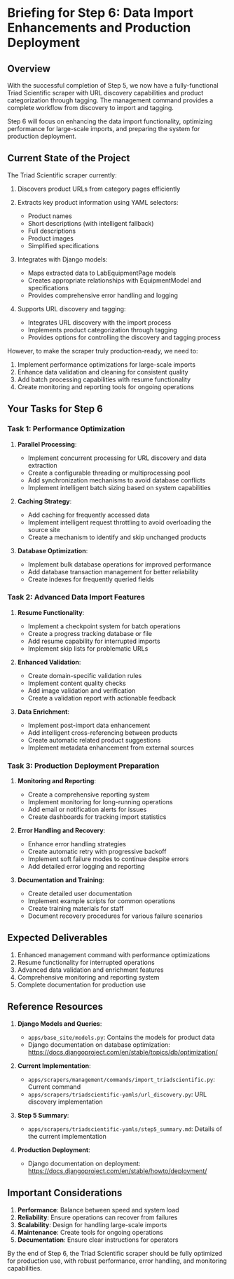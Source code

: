 # Briefing for Step 6: Data Import Enhancements and Production Deployment

## Overview

With the successful completion of Step 5, we now have a fully-functional Triad Scientific scraper with URL discovery capabilities and product categorization through tagging. The management command provides a complete workflow from discovery to import and tagging.

Step 6 will focus on enhancing the data import functionality, optimizing performance for large-scale imports, and preparing the system for production deployment.

## Current State of the Project

The Triad Scientific scraper currently:

1. Discovers product URLs from category pages efficiently
2. Extracts key product information using YAML selectors:
   - Product names
   - Short descriptions (with intelligent fallback)
   - Full descriptions
   - Product images
   - Simplified specifications

3. Integrates with Django models:
   - Maps extracted data to LabEquipmentPage models
   - Creates appropriate relationships with EquipmentModel and specifications
   - Provides comprehensive error handling and logging

4. Supports URL discovery and tagging:
   - Integrates URL discovery with the import process
   - Implements product categorization through tagging
   - Provides options for controlling the discovery and tagging process

However, to make the scraper truly production-ready, we need to:

1. Implement performance optimizations for large-scale imports
2. Enhance data validation and cleaning for consistent quality
3. Add batch processing capabilities with resume functionality
4. Create monitoring and reporting tools for ongoing operations

## Your Tasks for Step 6

### Task 1: Performance Optimization

1. **Parallel Processing**:
   - Implement concurrent processing for URL discovery and data extraction
   - Create a configurable threading or multiprocessing pool
   - Add synchronization mechanisms to avoid database conflicts
   - Implement intelligent batch sizing based on system capabilities

2. **Caching Strategy**:
   - Add caching for frequently accessed data
   - Implement intelligent request throttling to avoid overloading the source site
   - Create a mechanism to identify and skip unchanged products

3. **Database Optimization**:
   - Implement bulk database operations for improved performance
   - Add database transaction management for better reliability
   - Create indexes for frequently queried fields

### Task 2: Advanced Data Import Features

1. **Resume Functionality**:
   - Implement a checkpoint system for batch operations
   - Create a progress tracking database or file
   - Add resume capability for interrupted imports
   - Implement skip lists for problematic URLs

2. **Enhanced Validation**:
   - Create domain-specific validation rules
   - Implement content quality checks
   - Add image validation and verification
   - Create a validation report with actionable feedback

3. **Data Enrichment**:
   - Implement post-import data enhancement
   - Add intelligent cross-referencing between products
   - Create automatic related product suggestions
   - Implement metadata enhancement from external sources

### Task 3: Production Deployment Preparation

1. **Monitoring and Reporting**:
   - Create a comprehensive reporting system
   - Implement monitoring for long-running operations
   - Add email or notification alerts for issues
   - Create dashboards for tracking import statistics

2. **Error Handling and Recovery**:
   - Enhance error handling strategies
   - Create automatic retry with progressive backoff
   - Implement soft failure modes to continue despite errors
   - Add detailed error logging and reporting

3. **Documentation and Training**:
   - Create detailed user documentation
   - Implement example scripts for common operations
   - Create training materials for staff
   - Document recovery procedures for various failure scenarios

## Expected Deliverables

1. Enhanced management command with performance optimizations
2. Resume functionality for interrupted operations
3. Advanced data validation and enrichment features
4. Comprehensive monitoring and reporting system
5. Complete documentation for production use

## Reference Resources

1. **Django Models and Queries**:
   - `apps/base_site/models.py`: Contains the models for product data
   - Django documentation on database optimization: https://docs.djangoproject.com/en/stable/topics/db/optimization/

2. **Current Implementation**:
   - `apps/scrapers/management/commands/import_triadscientific.py`: Current command
   - `apps/scrapers/triadscientific-yamls/url_discovery.py`: URL discovery implementation

3. **Step 5 Summary**:
   - `apps/scrapers/triadscientific-yamls/step5_summary.md`: Details of the current implementation

4. **Production Deployment**:
   - Django documentation on deployment: https://docs.djangoproject.com/en/stable/howto/deployment/

## Important Considerations

1. **Performance**: Balance between speed and system load
2. **Reliability**: Ensure operations can recover from failures
3. **Scalability**: Design for handling large-scale imports
4. **Maintenance**: Create tools for ongoing operations
5. **Documentation**: Ensure clear instructions for operators

By the end of Step 6, the Triad Scientific scraper should be fully optimized for production use, with robust performance, error handling, and monitoring capabilities. 